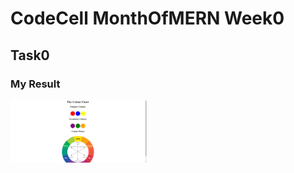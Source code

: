 # CodeCell MonthOfMERN Week0

## Task0

### My Result

<img src="../assets/task0.png" height="100">
